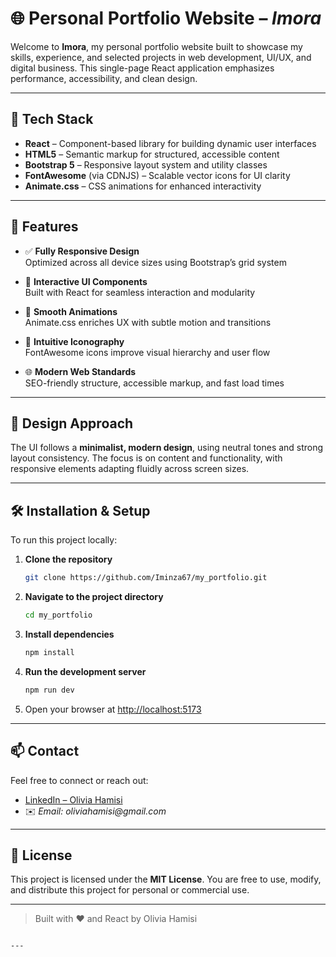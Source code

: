 # 🌐 Personal Portfolio Website – _Imora_

Welcome to **Imora**, my personal portfolio website built to showcase my skills, experience, and selected projects in web development, UI/UX, and digital business. This single-page React application emphasizes performance, accessibility, and clean design.

---

## 🚀 Tech Stack

- **React** – Component-based library for building dynamic user interfaces
- **HTML5** – Semantic markup for structured, accessible content
- **Bootstrap 5** – Responsive layout system and utility classes
- **FontAwesome** (via CDNJS) – Scalable vector icons for UI clarity
- **Animate.css** – CSS animations for enhanced interactivity

---

## 📄 Features

- ✅ **Fully Responsive Design**  
  Optimized across all device sizes using Bootstrap’s grid system

- 🎯 **Interactive UI Components**  
  Built with React for seamless interaction and modularity

- 💫 **Smooth Animations**  
  Animate.css enriches UX with subtle motion and transitions

- 🧭 **Intuitive Iconography**  
  FontAwesome icons improve visual hierarchy and user flow

- 🌐 **Modern Web Standards**  
  SEO-friendly structure, accessible markup, and fast load times

---

## 🎨 Design Approach

The UI follows a **minimalist, modern design**, using neutral tones and strong layout consistency. The focus is on content and functionality, with responsive elements adapting fluidly across screen sizes.

---

## 🛠 Installation & Setup

To run this project locally:

1. **Clone the repository**

   ```bash
   git clone https://github.com/Iminza67/my_portfolio.git
   ```

2. **Navigate to the project directory**

   ```bash
   cd my_portfolio
   ```

3. **Install dependencies**

   ```bash
   npm install
   ```

4. **Run the development server**

   ```bash
   npm run dev
   ```

5. Open your browser at [http://localhost:5173](http://localhost:5173)

---

## 📫 Contact

Feel free to connect or reach out:

- [LinkedIn – Olivia Hamisi](https://www.linkedin.com/in/olivia-hamisi-7080632a2/)
- ✉️ _Email: oliviahamisi@gmail.com_

---

## 📝 License

This project is licensed under the **MIT License**.
You are free to use, modify, and distribute this project for personal or commercial use.

---

> Built with ❤️ and React by Olivia Hamisi

```

---

```

```

```
